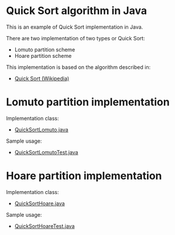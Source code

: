 # Quick Sort algorithm in Java

This is an example of Quick Sort implementation in Java.

There are two implementation of two types or Quick Sort:
* Lomuto partition scheme
* Hoare partition scheme

This implementation is based on the algorithm described in:
* [Quick Sort (Wikipedia)](https://en.wikipedia.org/wiki/Quicksort)

# Lomuto partition implementation
Implementation class:
* [QuickSortLomuto.java](src/main/java/com/github/claudiohigashi/sorting/quicksort/lomuto/QuickSortLomuto.java)

Sample usage:
* [QuickSortLomutoTest.java](src/test/java/com/github/claudiohigashi/sorting/quicksort/lomuto/QuickSortLomutoTest.java)

# Hoare partition implementation
Implementation class:
* [QuickSortHoare.java](src/main/java/com/github/claudiohigashi/sorting/quicksort/hoare/QuickSortHoare.java)

Sample usage:
* [QuickSortHoareTest.java](src/test/java/com/github/claudiohigashi/sorting/quicksort/hoare/QuickSortHoareTest.java)


